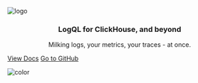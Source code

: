 
![logo](https://user-images.githubusercontent.com/1423657/173144443-fc7ba783-d5bf-47f9-bf59-707693da5ed1.png)

<p align="center">
    <h3 align="center">LogQL for ClickHouse, and beyond</h3>
</p>

<p align="center">
    Milking logs, your metrics, your traces - at once.
</p>

[View Docs](#start)
[Go to GitHub](https://github.com/metrico/qryn/)

![color](#f0f0f0)
